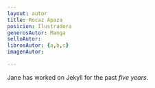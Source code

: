 ```yaml
---
layout: autor
title: Rocaz Apaza
posicion: Ilustradora
generosAutor: Manga
selloAutor:
librosAutor: {a,b,c}
imagenAutor:

---
```

Jane has worked on Jekyll for the past *five years*.
